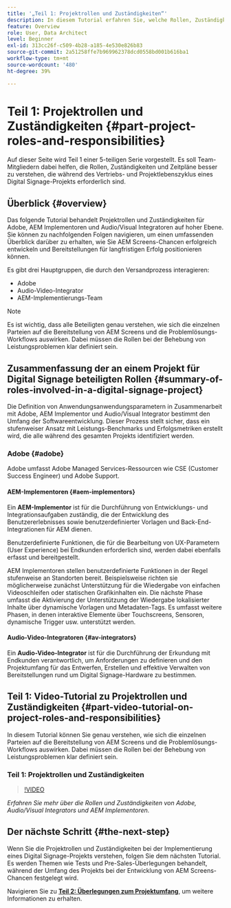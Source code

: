 ```yaml
---
title: '„Teil 1: Projektrollen und Zuständigkeiten“'
description: In diesem Tutorial erfahren Sie, welche Rollen, Zuständigkeiten und Zeitpläne während der Vertriebs- und Projektlebenszyklen für ein Digital Signage-Projekt erforderlich sind.
feature: Overview
role: User, Data Architect
level: Beginner
exl-id: 313cc26f-c509-4b28-a185-4e530e826b83
source-git-commit: 2a51258ffe7b969962378dcd0558bd001b616ba1
workflow-type: tm+mt
source-wordcount: '480'
ht-degree: 39%

---
```


# Teil 1: Projektrollen und Zuständigkeiten {#part-project-roles-and-responsibilities}

Auf dieser Seite wird Teil 1 einer 5-teiligen Serie vorgestellt. Es soll Team-Mitgliedern dabei helfen, die Rollen, Zuständigkeiten und Zeitpläne besser zu verstehen, die während des Vertriebs- und Projektlebenszyklus eines Digital Signage-Projekts erforderlich sind.

## Überblick {#overview}

Das folgende Tutorial behandelt Projektrollen und Zuständigkeiten für Adobe, AEM Implementoren und Audio/Visual Integratoren auf hoher Ebene. Sie können zu nachfolgenden Folgen navigieren, um einen umfassenden Überblick darüber zu erhalten, wie Sie AEM Screens-Chancen erfolgreich entwickeln und Bereitstellungen für langfristigen Erfolg positionieren können.

Es gibt drei Hauptgruppen, die durch den Versandprozess interagieren:

* Adobe
* Audio-Video-Integrator
* AEM-Implementierungs-Team

>[!NOTE]
>
>Es ist wichtig, dass alle Beteiligten genau verstehen, wie sich die einzelnen Parteien auf die Bereitstellung von AEM Screens und die Problemlösungs-Workflows auswirken. Dabei müssen die Rollen bei der Behebung von Leistungsproblemen klar definiert sein.

## Zusammenfassung der an einem Projekt für Digital Signage beteiligten Rollen {#summary-of-roles-involved-in-a-digital-signage-project}

Die Definition von Anwendungsanwendungsparametern in Zusammenarbeit mit Adobe, AEM Implementor und Audio/Visual Integrator bestimmt den Umfang der Softwareentwicklung. Dieser Prozess stellt sicher, dass ein stufenweiser Ansatz mit Leistungs-Benchmarks und Erfolgsmetriken erstellt wird, die alle während des gesamten Projekts identifiziert werden.

### Adobe {#adobe}

Adobe umfasst Adobe Managed Services-Ressourcen wie CSE (Customer Success Engineer) und Adobe Support.

#### AEM-Implementoren {#aem-implementors}

Ein **AEM-Implementor** ist für die Durchführung von Entwicklungs- und Integrationsaufgaben zuständig, die der Entwicklung des Benutzererlebnisses sowie benutzerdefinierter Vorlagen und Back-End-Integrationen für AEM dienen.

Benutzerdefinierte Funktionen, die für die Bearbeitung von UX-Parametern (User Experience) bei Endkunden erforderlich sind, werden dabei ebenfalls erfasst und bereitgestellt.

AEM Implementoren stellen benutzerdefinierte Funktionen in der Regel stufenweise an Standorten bereit. Beispielsweise richten sie möglicherweise zunächst Unterstützung für die Wiedergabe von einfachen Videoschleifen oder statischen Grafikinhalten ein. Die nächste Phase umfasst die Aktivierung der Unterstützung der Wiedergabe lokalisierter Inhalte über dynamische Vorlagen und Metadaten-Tags. Es umfasst weitere Phasen, in denen interaktive Elemente über Touchscreens, Sensoren, dynamische Trigger usw. unterstützt werden.

#### Audio-Video-Integratoren {#av-integrators}

Ein **Audio-Video-Integrator** ist für die Durchführung der Erkundung mit Endkunden verantwortlich, um Anforderungen zu definieren und den Projektumfang für das Entwerfen, Erstellen und effektive Verwalten von Bereitstellungen rund um Digital Signage-Hardware zu bestimmen.

## Teil 1: Video-Tutorial zu Projektrollen und Zuständigkeiten {#part-video-tutorial-on-project-roles-and-responsibilities}

In diesem Tutorial können Sie genau verstehen, wie sich die einzelnen Parteien auf die Bereitstellung von AEM Screens und die Problemlösungs-Workflows auswirken. Dabei müssen die Rollen bei der Behebung von Leistungsproblemen klar definiert sein.

### Teil 1: Projektrollen und Zuständigkeiten

>[!VIDEO](https://video.tv.adobe.com/v/28375)

*Erfahren Sie mehr über die Rollen und Zuständigkeiten von Adobe, Audio/Visual Integrators und AEM Implementoren.*

## Der nächste Schritt {#the-next-step}

Wenn Sie die Projektrollen und Zuständigkeiten bei der Implementierung eines Digital Signage-Projekts verstehen, folgen Sie dem nächsten Tutorial. Es werden Themen wie Tests und Pre-Sales-Überlegungen behandelt, während der Umfang des Projekts bei der Entwicklung von AEM Screens-Chancen festgelegt wird.

Navigieren Sie zu **[Teil 2: Überlegungen zum Projektumfang](project-considerations.md)**, um weitere Informationen zu erhalten.
